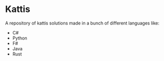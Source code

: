 # Kattis
A repository of kattis solutions made in a bunch of different languages like:
* C#
* Python
* F#
* Java
* Rust
